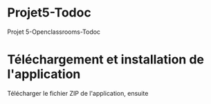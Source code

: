 # Projet5-Todoc
 Projet 5-Openclassrooms-Todoc
 
 # Téléchargement et installation de l'application
 Télécharger le fichier ZIP de l'application, ensuite 
